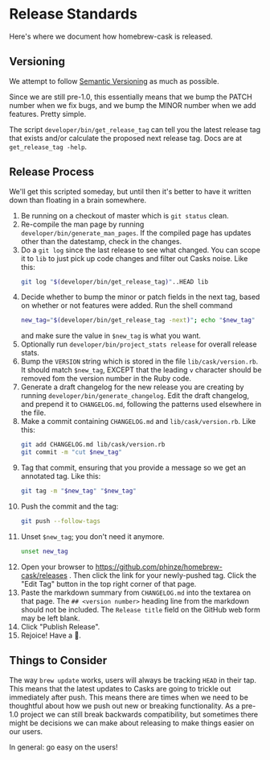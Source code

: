 # Release Standards

Here's where we document how homebrew-cask is released.

## Versioning

We attempt to follow [Semantic Versioning](http://semver.org/) as much as
possible.

Since we are still pre-1.0, this essentially means that we bump the PATCH
number when we fix bugs, and we bump the MINOR number when we add features.
Pretty simple.

The script `developer/bin/get_release_tag` can tell you the latest release
tag that exists and/or calculate the proposed next release tag.  Docs are at
`get_release_tag -help`.

## Release Process

We'll get this scripted someday, but until then it's better to have it written
down than floating in a brain somewhere.

1. Be running on a checkout of master which is `git status` clean.
2. Re-compile the man page by running `developer/bin/generate_man_pages`.  If
   the compiled page has updates other than the datestamp, check in the changes.
3. Do a `git log` since the last release to see what changed. You can scope it to
   `lib` to just pick up code changes and filter out Casks noise.   Like this:
	```bash
	git log "$(developer/bin/get_release_tag)"..HEAD lib
	```
4. Decide whether to bump the minor or patch fields in the next tag, based on
   whether or not features were added.  Run the shell command
	```bash
	new_tag="$(developer/bin/get_release_tag -next)"; echo "$new_tag"    # or use -next -patch
	```
   and make sure the value in `$new_tag` is what you want.
5. Optionally run `developer/bin/project_stats release` for overall release stats.
6. Bump the `VERSION` string which is stored in the file `lib/cask/version.rb`.
   It should match `$new_tag`, EXCEPT that the leading `v` character should be
   removed fom the version number in the Ruby code.
7. Generate a draft changelog for the new release you are creating by running
   `developer/bin/generate_changelog`.  Edit the draft changelog, and prepend it
   to `CHANGELOG.md`, following the patterns used elsewhere in the file.
8. Make a commit containing `CHANGELOG.md` and `lib/cask/version.rb`.  Like this:
	```bash
	git add CHANGELOG.md lib/cask/version.rb
	git commit -m "cut $new_tag"
	```
9. Tag that commit, ensuring that you provide a message so we get an annotated
   tag.  Like this:
	```bash
	git tag -m "$new_tag" "$new_tag"
	```
10. Push the commit and the tag:
	```bash
	git push --follow-tags
	```
11. Unset `$new_tag`; you don't need it anymore.
	```bash
	unset new_tag
	```
12. Open your browser to <https://github.com/phinze/homebrew-cask/releases> .
    Then click the link for your newly-pushed tag. Click the "Edit Tag" button in
    the top right corner of that page.
13. Paste the markdown summary from `CHANGELOG.md` into the textarea on that page.
    The `## <version number>` heading line from the markdown should not be included.
    The `Release title` field on the GitHub web form may be left blank.
14. Click "Publish Release".
15. Rejoice! Have a :cookie:.

## Things to Consider

The way `brew update` works, users will always be tracking `HEAD` in their tap.
This means that the latest updates to Casks are going to trickle out
immediately after push. This means there are times when we need to be
thoughtful about how we push out new or breaking functionality. As a pre-1.0
project we can still break backwards compatibility, but sometimes there might
be decisions we can make about releasing to make things easier on our users.

In general: go easy on the users!
